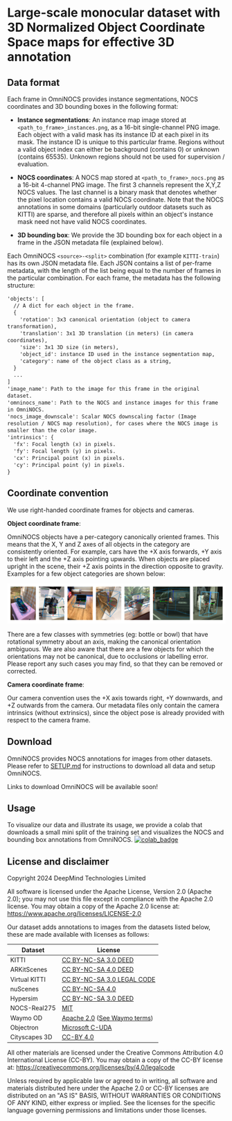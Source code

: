 # Large-scale monocular dataset with 3D Normalized Object Coordinate Space maps for effective 3D annotation

## Data format

Each frame in OmniNOCS provides instance segmentations, NOCS coordinates and 3D
bounding boxes in the following format:

-   <b>Instance segmentations</b>: An instance map image stored at
    `<path_to_frame>_instances.png`, as a 16-bit single-channel PNG image. Each
    object with a valid mask has its instance ID at each pixel in its mask. The
    instance ID is unique to this particular frame. Regions without a valid
    object index can either be background (contains 0) or unknown (contains
    65535). Unknown regions should not be used for supervision / evaluation.

-   <b>NOCS coordinates</b>: A NOCS map stored at `<path_to_frame>_nocs.png` as
    a 16-bit 4-channel PNG image. The first 3 channels represent the X,Y,Z NOCS
    values. The last channel is a binary mask that denotes whether the pixel
    location contains a valid NOCS coordinate. Note that the NOCS annotations in
    some domains (particularly outdoor datasets such as KITTI) are sparse, and
    therefore all pixels within an object's instance mask need not have valid
    NOCS coordinates.

-   <b>3D bounding box</b>: We provide the 3D bounding box for each object in a
    frame in the JSON metadata file (explained below).

Each OmniNOCS `<source>-<split>` combination (for example `KITTI-train`) has its
own JSON metadata file. Each JSON contains a list of per-frame metadata, with
the length of the list being equal to the number of frames in the particular
combination. For each frame, the metadata has the following structure:

```
'objects': [
  // A dict for each object in the frame.
  {
    'rotation': 3x3 canonical orientation (object to camera transformation),
    'translation': 3x1 3D translation (in meters) (in camera coordinates),
    'size': 3x1 3D size (in meters),
    'object_id': instance ID used in the instance segmentation map,
    'category': name of the object class as a string,
  }
  ...
]
'image_name': Path to the image for this frame in the original dataset.
'omninocs_name': Path to the NOCS and instance images for this frame in OmniNOCS.
'nocs_image_downscale': Scalar NOCS downscaling factor (Image resolution / NOCS map resolution), for cases where the NOCS image is smaller than the color image.
'intrinsics': {
  'fx': Focal length (x) in pixels.
  'fy': Focal length (y) in pixels.
  'cx': Principal point (x) in pixels.
  'cy': Principal point (y) in pixels.
}
```

## Coordinate convention

We use right-handed coordinate frames for objects and cameras.

<b>Object coordinate frame</b>:

OmniNOCS objects have a per-category canonically oriented frames. This means
that the X, Y and Z axes of all objects in the category are consistently
oriented. For example, cars have the +X axis forwards, +Y axis to their left and
the +Z axis pointing upwards. When objects are placed upright in the scene,
their +Z axis points in the direction opposite to gravity. Examples for a few
object categories are shown below:

![object coordinate frames](./docs/images/coord_frames.png)

There are a few classes with symmetries (eg: bottle or bowl) that have
rotational symmetry about an axis, making the canonical orientation ambiguous.
We are also aware that there are a few objects for which the orientations may
not be canonical, due to occlusions or labelling error. Please report any such
cases you may find, so that they can be removed or corrected.

<b>Camera coordinate frame</b>:

Our camera convention uses the +X axis towards right, +Y downwards, and +Z
outwards from the camera. Our metadata files only contain the camera intrinsics
(without extrinsics), since the object pose is already provided with respect to
the camera frame.

## Download

OmniNOCS provides NOCS annotations for images from other datasets. Please refer
to [SETUP.md](./SETUP.md) for instructions to download all data and setup
OmniNOCS.

Links to download OmniNOCS will be available soon!

## Usage

To visualize our data and illustrate its usage, we provide a colab that
downloads a small mini split of the training set and visualizes the NOCS and
bounding box annotations from OmniNOCS.
[![colab_badge](https://colab.sandbox.google.com/assets/colab-badge.svg)](./notebooks/OmniNOCS_dataset_visualization.ipynb)

## License and disclaimer

Copyright 2024 DeepMind Technologies Limited

All software is licensed under the Apache License, Version 2.0 (Apache 2.0); you
may not use this file except in compliance with the Apache 2.0 license. You may
obtain a copy of the Apache 2.0 license at:
https://www.apache.org/licenses/LICENSE-2.0

Our dataset adds annotations to images from the datasets listed below, these are
made available with licenses as follows:

Dataset       | License
------------- | -------
KITTI         | [CC BY-NC-SA 3.0 DEED](https://creativecommons.org/licenses/by-nc-sa/3.0/)
ARKitScenes   | [CC BY-NC-SA 4.0 DEED](https://creativecommons.org/licenses/by-nc-sa/4.0/)
Virtual KITTI | [CC BY-NC-SA 3.0 LEGAL CODE](https://creativecommons.org/licenses/by-nc-sa/3.0/legalcode)
nuScenes      | [CC BY-NC-SA 4.0](https://creativecommons.org/licenses/by-nc-sa/4.0/deed.en)
Hypersim      | [CC BY-NC-SA 3.0 DEED](https://creativecommons.org/licenses/by-sa/3.0/)
NOCS-Real275  | [MIT](https://opensource.org/license/mit)
Waymo OD      | [Apache 2.0](https://github.com/waymo-research/waymo-open-dataset/blob/master/LICENSE) ([See Waymo terms](https://waymo.com/open/terms/))
Objectron     | [Microsoft C-UDA](https://github.com/microsoft/Computational-Use-of-Data-Agreement)
Cityscapes 3D | [CC-BY 4.0](https://creativecommons.org/licenses/by/4.0/deed.en)

All other materials are licensed under the Creative Commons Attribution 4.0
International License (CC-BY). You may obtain a copy of the CC-BY license at:
https://creativecommons.org/licenses/by/4.0/legalcode

Unless required by applicable law or agreed to in writing, all software and
materials distributed here under the Apache 2.0 or CC-BY licenses are
distributed on an "AS IS" BASIS, WITHOUT WARRANTIES OR CONDITIONS OF ANY KIND,
either express or implied. See the licenses for the specific language governing
permissions and limitations under those licenses.

[KITTI]: http://www.cvlibs.net/datasets/kitti/eval_3dobject.php
[Virtual-KITTI]: https://europe.naverlabs.com/research/computer-vision/proxy-virtual-worlds-vkitti-2/
[Objectron]: https://github.com/google-research-datasets/Objectron
[NOCS-Real275]: https://github.com/hughw19/NOCS_CVPR2019
[Cityscapes]: https://www.cityscapes-dataset.com/
[nuScenes]: https://www.nuscenes.org/
[Waymo-OD]: https://waymo.com/open/
[ARKitScenes]: https://github.com/apple/ARKitScenes
[Hypersim]: https://github.com/apple/ml-hypersim
